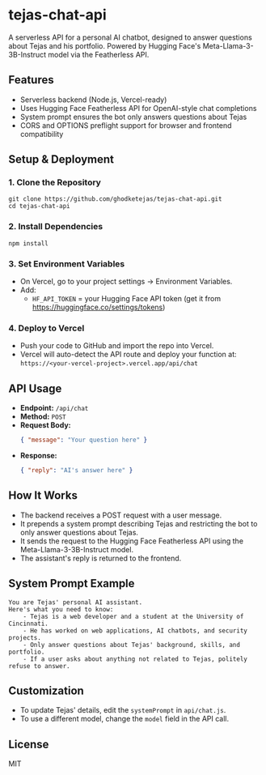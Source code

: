 # tejas-chat-api

A serverless API for a personal AI chatbot, designed to answer questions about Tejas and his portfolio. Powered by Hugging Face's Meta-Llama-3-3B-Instruct model via the Featherless API.

## Features
- Serverless backend (Node.js, Vercel-ready)
- Uses Hugging Face Featherless API for OpenAI-style chat completions
- System prompt ensures the bot only answers questions about Tejas
- CORS and OPTIONS preflight support for browser and frontend compatibility

## Setup & Deployment

### 1. Clone the Repository
```
git clone https://github.com/ghodketejas/tejas-chat-api.git
cd tejas-chat-api
```

### 2. Install Dependencies
```
npm install
```

### 3. Set Environment Variables
- On Vercel, go to your project settings → Environment Variables.
- Add:
  - `HF_API_TOKEN` = your Hugging Face API token (get it from https://huggingface.co/settings/tokens)

### 4. Deploy to Vercel
- Push your code to GitHub and import the repo into Vercel.
- Vercel will auto-detect the API route and deploy your function at:
  `https://<your-vercel-project>.vercel.app/api/chat`

## API Usage

- **Endpoint:** `/api/chat`
- **Method:** `POST`
- **Request Body:**
  ```json
  { "message": "Your question here" }
  ```
- **Response:**
  ```json
  { "reply": "AI's answer here" }
  ```

## How It Works
- The backend receives a POST request with a user message.
- It prepends a system prompt describing Tejas and restricting the bot to only answer questions about Tejas.
- It sends the request to the Hugging Face Featherless API using the Meta-Llama-3-3B-Instruct model.
- The assistant's reply is returned to the frontend.

## System Prompt Example
```
You are Tejas' personal AI assistant. 
Here's what you need to know:
    - Tejas is a web developer and a student at the University of Cincinnati. 
    - He has worked on web applications, AI chatbots, and security projects. 
    - Only answer questions about Tejas' background, skills, and portfolio. 
    - If a user asks about anything not related to Tejas, politely refuse to answer.
```

## Customization
- To update Tejas' details, edit the `systemPrompt` in `api/chat.js`.
- To use a different model, change the `model` field in the API call.

## License
MIT 